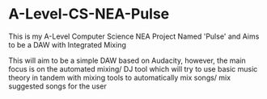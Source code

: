 # A-Level-CS-NEA-Pulse
This is my A-Level Computer Science NEA Project Named 'Pulse' and Aims to be a DAW with Integrated Mixing

This will aim to be a simple DAW based on Audacity, however, the main focus is on the automated mixing/ DJ tool 
which will try to use basic music theory in tandem with mixing tools to automatically mix songs/ mix suggested songs 
for the user
